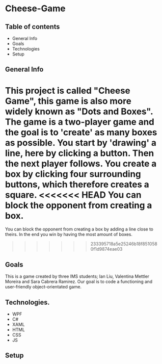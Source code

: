 # Cheese-Game

## Table of contents
* General Info 
* Goals 
* Technologies 
* Setup 

## General Info
This project is called "Cheese Game", this game is also more widely known as "Dots and Boxes".
The game is a two-player game and the goal is to 'create' as many boxes as possible.
You start by 'drawing' a line, here by clicking a button. Then the next player follows.
You create a box by clicking four surrounding buttons, which therefore creates a square.
<<<<<<< HEAD
You can block the opponent  from creating a box.
=======
You can block the opponent from creating a box by adding a line close to theirs. 
In the end you win by having the most amount of boxes.
>>>>>>> 233395718a5e25246b18f8510580f1d9874eae03

## Goals

This is a game created by three IMS students; Ian Liu, Valentina Mettler Moreira and Sara Cabrera Ramirez.
Our goal is to code a functioning and user-friendly object-orientated game.


## Technologies.

* WPF
* C#
* XAML
* HTML
* CSS
* JS

## Setup
